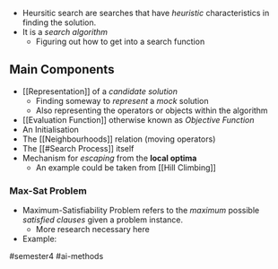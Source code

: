 - Heursitic search are searches that have *heuristic* characteristics in finding the solution.
- It is a *search algorithm*
	- Figuring out how to get into a search function

## Main Components
- [[Representation]] of  a *candidate solution*
	- Finding someway to *represent* a *mock* solution
	- Also representing the operators or objects within the algorithm
- [[Evaluation Function]] otherwise known as *Objective Function*
- An Initialisation
- The [[Neighbourhoods]] relation (moving operators)
- The [[#Search Process]] itself 
- Mechanism for *escaping* from the **local optima** 
	- An example could be taken from [[Hill Climbing]]


### Max-Sat Problem
- Maximum-Satisfiability Problem refers to the *maximum* possible *satisfied clauses* given a problem instance.
	- More research necessary here 
- Example:

#semester4 #ai-methods 